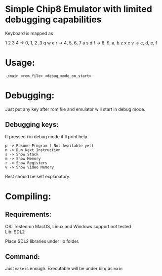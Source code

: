 # Simple Chip8 Emulator with limited debugging capabilities

Keyboard is mapped as

1 2 3 4 -> 0, 1, 2 ,3
q w e r -> 4, 5, 6, 7
a s d f -> 8, 9, a, b
z x c v -> c, d, e, f

# Usage: 
`./main <rom_file> <debug_mode_on_start>`

# Debugging:
Just put any key after rom file and emulator will start in debug mode.
## Debugging keys:
If pressed i in debug mode it'll print help.<br>

`p -> Resume Program ( Not Available yet)`<br>
`n -> Run Next Instruction`<br>
`s -> Show Stack`<br>
`m -> Show Memory`<br>
`r -> Show Registers`<br>
`v -> Show Video Memory`<br>

Rest should be self explanatory.

# Compiling:
## Requirements:<br>
OS: Tested on MacOS, Linux and Windows support not tested<br>
Lib: SDL2

Place SDL2 libraries under lib folder.

## Command:
Just `make` is enough. Executable will be under bin/ as `main`
